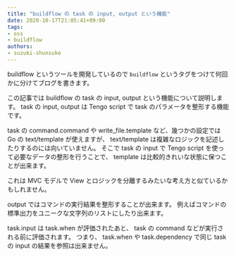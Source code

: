 ```yaml
---
title: "buildflow の task の input, output という機能"
date: 2020-10-17T21:05:41+09:00
tags:
- oss
- buildflow
authors:
- suzuki-shunsuke
---
```


buildflow というツールを開発しているので `buildflow` というタグをつけて何回かに分けてブログを書きます。

この記事では buildflow の task の input, output という機能について説明します。
task の input, output は Tengo script で task のパラメータを整形する機能です。

task の command.command や write_file.template など、幾つかの設定では Go の text/template が使えますが、 text/template は複雑なロジックを記述したりするのには向いていません。
そこで task の input で Tengo script を使って必要なデータの整形を行うことで、
template は比較的きれいな状態に保つことが出来ます。

これは MVC モデルで View とロジックを分離するみたいな考え方と似ているかもしれません。

output ではコマンドの実行結果を整形することが出来ます。
例えばコマンドの標準出力をユニークな文字列のリストにしたり出来ます。

task.input は task.when が評価されたあと、 task の command などが実行される前に評価されます。
つまり、 task.when や task.dependency で同じ task の input の結果を参照は出来ません。
